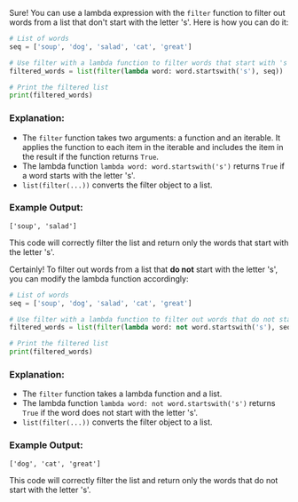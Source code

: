 Sure! You can use a lambda expression with the `filter` function to filter out words from a list that don't start with the letter 's'. Here is how you can do it:

```python
# List of words
seq = ['soup', 'dog', 'salad', 'cat', 'great']

# Use filter with a lambda function to filter words that start with 's'
filtered_words = list(filter(lambda word: word.startswith('s'), seq))

# Print the filtered list
print(filtered_words)
```

### Explanation:
- The `filter` function takes two arguments: a function and an iterable. It applies the function to each item in the iterable and includes the item in the result if the function returns `True`.
- The lambda function `lambda word: word.startswith('s')` returns `True` if a word starts with the letter 's'.
- `list(filter(...))` converts the filter object to a list.

### Example Output:
```
['soup', 'salad']
```

This code will correctly filter the list and return only the words that start with the letter 's'.



Certainly! To filter out words from a list that **do not** start with the letter 's', you can modify the lambda function accordingly:

```python
# List of words
seq = ['soup', 'dog', 'salad', 'cat', 'great']

# Use filter with a lambda function to filter out words that do not start with 's'
filtered_words = list(filter(lambda word: not word.startswith('s'), seq))

# Print the filtered list
print(filtered_words)
```

### Explanation:
- The `filter` function takes a lambda function and a list.
- The lambda function `lambda word: not word.startswith('s')` returns `True` if the word does not start with the letter 's'.
- `list(filter(...))` converts the filter object to a list.

### Example Output:
```
['dog', 'cat', 'great']
```

This code will correctly filter the list and return only the words that do not start with the letter 's'.
